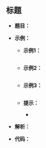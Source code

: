 ## 标题

* **题目：**

  >

* **示例：**

  * **示例1：**

    ```
    
    ```

  * **示例2：**

    ```
    
    ```

  * **示例3：**

    ```
    
    ```

  * **提示：**

    * 

* **解析：**

  >

* **代码：**

  ```js
  
  ```
